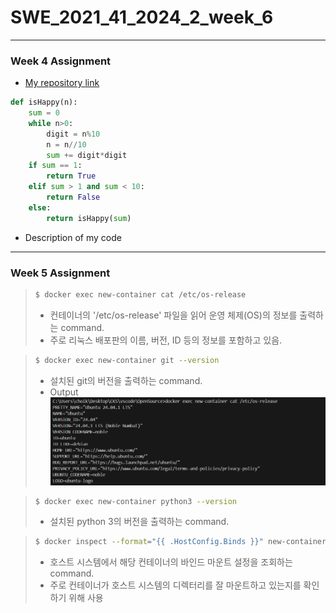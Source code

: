 # SWE_2021_41_2024_2_week_6
---
### Week 4 Assignment<br/>
- [My repository link](https://github.com/chlrudtlr/SWE_2021_41_2024_2_week_4/tree/main)<br/>

```python
def isHappy(n):
    sum = 0
    while n>0:
        digit = n%10
        n = n//10
        sum += digit*digit
    if sum == 1:
        return True
    elif sum > 1 and sum < 10:
        return False
    else:
        return isHappy(sum)
```
- Description of my code
---
### Week 5 Assignment<br/> 

> ```bash
> $ docker exec new-container cat /etc/os-release
> ```
>- 컨테이너의 '/etc/os-release' 파일을 읽어 운영 체제(OS)의 정보를 출력하는 command.
>- 주로 리눅스 배포판의 이름, 버전, ID 등의 정보를 포함하고 있음.

> ```bash
> $ docker exec new-container git --version
> ```
>- 설치된 git의 버전을 출력하는 command.<br/> 
>- Output<br/> 
> ![image](https://github.com/chlrudtlr/SWE_2021_41_2024_2_week_6/blob/main/week5_1.png)

> ```bash
> $ docker exec new-container python3 --version
> ```
>- 설치된 python 3의 버전을 출력하는 command.

> ```bash
> $ docker inspect --format="{{ .HostConfig.Binds }}" new-container
> ```
>- 호스트 시스템에서 해당 컨테이너의 바인드 마운트 설정을 조회하는 command.
>- 주로 컨테이너가 호스트 시스템의 디렉터리를 잘 마운트하고 있는지를 확인하기 위해 사용
